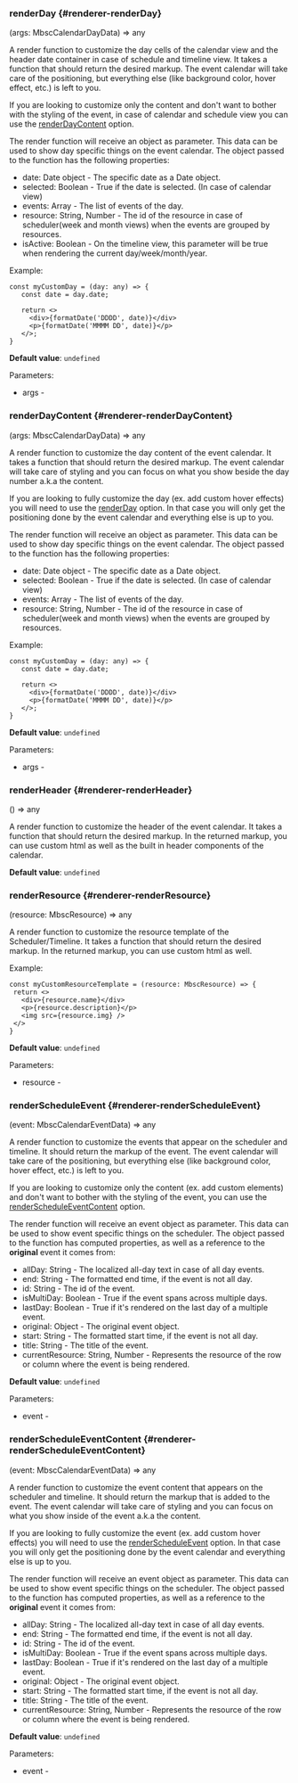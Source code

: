 ### renderDay {#renderer-renderDay}

(args: MbscCalendarDayData) => any


A render function to customize the day cells of the calendar view and the header date container in case of schedule and timeline view.
It takes a function that should return the desired markup. The event calendar will take care of the positioning,
but everything else (like background color, hover effect, etc.) is left to you.

If you are looking to customize only the content and don&#039;t want to bother with the styling of the event,
in case of calendar and schedule view you can use the [renderDayContent](#renderer-renderDayContent) option.

The render function will receive an object as parameter. This data can be used to show day specific things on the event calendar.
The object passed to the function has the following properties:
 - date: Date object - The specific date as a Date object.
 - selected: Boolean - True if the date is selected. (In case of calendar view)
- events: Array - The list of events of the day.
- resource: String, Number - The id of the resource in case of scheduler(week and month views)
when the events are grouped by resources.
- isActive: Boolean - On the timeline view, this parameter will be true when rendering the current day/week/month/year.

Example:
```
const myCustomDay = (day: any) => {
   const date = day.date;

   return <>
     <div>{formatDate('DDDD', date)}</div>
     <p>{formatDate('MMMM DD', date)}</p>
   </>;
}
```

**Default value**: `undefined`

Parameters:
 - args - 


### renderDayContent {#renderer-renderDayContent}

(args: MbscCalendarDayData) => any


A render function to customize the day content of the event calendar. It takes a function that should return the desired markup.
The event calendar will take care of styling and you can focus on what you show beside the day number a.k.a the content.

If you are looking to fully customize the day (ex. add custom hover effects) you will need to use the
[renderDay](#renderer-renderDay) option. In that case you will only get the positioning done by the event calendar and everything
else is up to you.

The render function will receive an object as parameter. This data can be used to show day specific things on the event calendar.
The object passed to the function has the following properties:
 - date: Date object - The specific date as a Date object.
 - selected: Boolean - True if the date is selected. (In case of calendar view)
 - events: Array - The list of events of the day.
 - resource: String, Number - The id of the resource in case of scheduler(week and month views)
when the events are grouped by resources.

Example:
```
const myCustomDay = (day: any) => {
   const date = day.date;

   return <>
     <div>{formatDate('DDDD', date)}</div>
     <p>{formatDate('MMMM DD', date)}</p>
   </>;
}
```

**Default value**: `undefined`

Parameters:
 - args - 


### renderHeader {#renderer-renderHeader}

() => any


A render function to customize the header of the event calendar. It takes a function that should return the desired markup.
In the returned markup, you can use custom html as well as the built in header components of the calendar.

**Default value**: `undefined`

### renderResource {#renderer-renderResource}

(resource: MbscResource) => any


A render function to customize the resource template of the Scheduler/Timeline.
It takes a function that should return the desired markup. In the returned markup, you can use custom html as well.

Example:
```
const myCustomResourceTemplate = (resource: MbscResource) => {
 return <>
   <div>{resource.name}</div>
   <p>{resource.description}</p>
   <img src={resource.img} />
 </>
}
```

**Default value**: `undefined`

Parameters:
 - resource - 


### renderScheduleEvent {#renderer-renderScheduleEvent}

(event: MbscCalendarEventData) => any


A render function to customize the events that appear on the scheduler and timeline. It should return the markup of the event.
The event calendar will take care of the positioning, but everything else (like background color, hover effect, etc.) is left to you.

If you are looking to customize only the content (ex. add custom elements) and don&#039;t want to bother with the styling of the event,
you can use the [renderScheduleEventContent](#renderer-renderScheduleEventContent) option.

The render function will receive an event object as parameter. This data can be used to show event specific things on the scheduler.
The object passed to the function has computed properties, as well as a reference to the **original** event it comes from:
- allDay: String - The localized all-day text in case of all day events.
- end: String - The formatted end time, if the event is not all day.
- id: String - The id of the event.
- isMultiDay: Boolean - True if the event spans across multiple days.
- lastDay: Boolean - True if it&#039;s rendered on the last day of a multiple event.
- original: Object - The original event object.
- start: String - The formatted start time, if the event is not all day.
- title: String - The title of the event.
- currentResource: String, Number - Represents the resource of the row or column where the event is being rendered.

**Default value**: `undefined`

Parameters:
 - event - 


### renderScheduleEventContent {#renderer-renderScheduleEventContent}

(event: MbscCalendarEventData) => any


A render function to customize the event content that appears on the scheduler and timeline.
It should return the markup that is added to the event. The event calendar will take care of styling
and you can focus on what you show inside of the event a.k.a the content.

If you are looking to fully customize the event (ex. add custom hover effects) you will need to use
the [renderScheduleEvent](#renderer-renderScheduleEvent) option. In that case you will only get
the positioning done by the event calendar and everything else is up to you.

The render function will receive an event object as parameter. This data can be used to show event specific things on the scheduler.
The object passed to the function has computed properties, as well as a reference to the **original** event it comes from:
- allDay: String - The localized all-day text in case of all day events.
- end: String - The formatted end time, if the event is not all day.
- id: String - The id of the event.
- isMultiDay: Boolean - True if the event spans across multiple days.
- lastDay: Boolean - True if it&#039;s rendered on the last day of a multiple event.
- original: Object - The original event object.
- start: String - The formatted start time, if the event is not all day.
- title: String - The title of the event.
- currentResource: String, Number - Represents the resource of the row or column where the event is being rendered.

**Default value**: `undefined`

Parameters:
 - event - 

